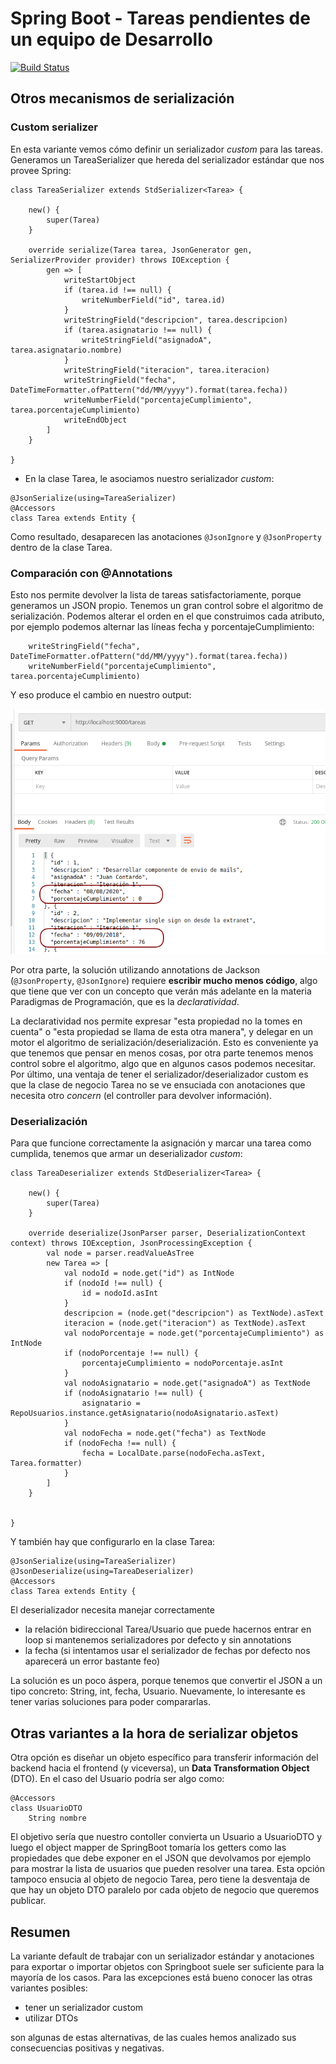 # Spring Boot - Tareas pendientes de un equipo de Desarrollo

[![Build Status](https://travis-ci.com/uqbar-project/eg-tareas-springboot.svg?branch=custom-serializer)](https://travis-ci.com/uqbar-project/eg-tareas-springboot)

## Otros mecanismos de serialización

### Custom serializer

En esta variante vemos cómo definir un serializador _custom_ para las tareas. Generamos un TareaSerializer que hereda del serializador estándar que nos provee Spring:

```xtend
class TareaSerializer extends StdSerializer<Tarea> {
	
	new() {
		super(Tarea)
	}
	
	override serialize(Tarea tarea, JsonGenerator gen, SerializerProvider provider) throws IOException {
		gen => [
			writeStartObject
			if (tarea.id !== null) {
				writeNumberField("id", tarea.id)
			}
			writeStringField("descripcion", tarea.descripcion)
			if (tarea.asignatario !== null) {
				writeStringField("asignadoA", tarea.asignatario.nombre)
			}
			writeStringField("iteracion", tarea.iteracion)
			writeStringField("fecha", DateTimeFormatter.ofPattern("dd/MM/yyyy").format(tarea.fecha))
			writeNumberField("porcentajeCumplimiento", tarea.porcentajeCumplimiento)
			writeEndObject
		]
	}
	
}
```

- En la clase Tarea, le asociamos nuestro serializador _custom_:

```xtend
@JsonSerialize(using=TareaSerializer)
@Accessors
class Tarea extends Entity {
```

Como resultado, desaparecen las anotaciones `@JsonIgnore` y `@JsonProperty` dentro de la clase Tarea.

### Comparación con @Annotations

Esto nos permite devolver la lista de tareas satisfactoriamente, porque generamos un JSON propio. Tenemos un gran control sobre el algoritmo de serialización. Podemos alterar el orden en el que construimos cada atributo, por ejemplo podemos alternar las líneas fecha y porcentajeCumplimiento:

```xtend
	writeStringField("fecha", DateTimeFormatter.ofPattern("dd/MM/yyyy").format(tarea.fecha))
	writeNumberField("porcentajeCumplimiento", tarea.porcentajeCumplimiento)
```

Y eso produce el cambio en nuestro output:

![alterar el orden del JSON](./images/alterarOrdenJSON.png)

Por otra parte, la solución utilizando annotations de Jackson (`@JsonProperty`, `@JsonIgnore`) requiere **escribir mucho menos código**, algo que tiene que ver con un concepto que verán más adelante en la materia Paradigmas de Programación, que es la _declaratividad_. 

La declaratividad nos permite expresar "esta propiedad no la tomes en cuenta" o "esta propiedad se llama de esta otra manera", y delegar en un motor el algoritmo de serialización/deserialización. Esto es conveniente ya que tenemos que pensar en menos cosas, por otra parte tenemos menos control sobre el algoritmo, algo que en algunos casos podemos necesitar. Por último, una ventaja de tener el serializador/deserializador custom es que la clase de negocio Tarea no se ve ensuciada con anotaciones que necesita otro _concern_ (el controller para devolver información).

### Deserialización

Para que funcione correctamente la asignación y marcar una tarea como cumplida, tenemos que armar un deserializador _custom_:

```xtend
class TareaDeserializer extends StdDeserializer<Tarea> {
	
	new() {
		super(Tarea)
	}
	
	override deserialize(JsonParser parser, DeserializationContext context) throws IOException, JsonProcessingException {
		val node = parser.readValueAsTree
		new Tarea => [
			val nodoId = node.get("id") as IntNode
			if (nodoId !== null) {
				id = nodoId.asInt
			}
			descripcion = (node.get("descripcion") as TextNode).asText
			iteracion = (node.get("iteracion") as TextNode).asText
			val nodoPorcentaje = node.get("porcentajeCumplimiento") as IntNode
			if (nodoPorcentaje !== null) {
				porcentajeCumplimiento = nodoPorcentaje.asInt
			}
			val nodoAsignatario = node.get("asignadoA") as TextNode
			if (nodoAsignatario !== null) {
				asignatario = RepoUsuarios.instance.getAsignatario(nodoAsignatario.asText)
			}
			val nodoFecha = node.get("fecha") as TextNode
			if (nodoFecha !== null) {
				fecha = LocalDate.parse(nodoFecha.asText, Tarea.formatter)
			}
		]
	}

	
}
```

Y también hay que configurarlo en la clase Tarea:

```xtend
@JsonSerialize(using=TareaSerializer)
@JsonDeserialize(using=TareaDeserializer)
@Accessors
class Tarea extends Entity {
```

El deserializador necesita manejar correctamente

- la relación bidireccional Tarea/Usuario que puede hacernos entrar en loop si mantenemos serializadores por defecto y sin annotations
- la fecha (si intentamos usar el serializador de fechas por defecto nos aparecerá un error bastante feo)

La solución es un poco áspera, porque tenemos que convertir el JSON a un tipo concreto: String, int, fecha, Usuario. Nuevamente, lo interesante es tener varias soluciones para poder compararlas.

## Otras variantes a la hora de serializar objetos

Otra opción es diseñar un objeto específico para transferir información del backend hacia el frontend (y viceversa), un **Data Transformation Object** (DTO). En el caso del Usuario podría ser algo como:

```xtend
@Accessors
class UsuarioDTO
	String nombre
```

El objetivo sería que nuestro contoller convierta un Usuario a UsuarioDTO y luego el object mapper de SpringBoot tomaría los getters como las propiedades que debe exponer en el JSON que devolvamos por ejemplo para mostrar la lista de usuarios que pueden resolver una tarea. Esta opción tampoco ensucia al objeto de negocio Tarea, pero tiene la desventaja de que hay un objeto DTO paralelo por cada objeto de negocio que queremos publicar.

## Resumen

La variante default de trabajar con un serializador estándar y anotaciones para exportar o importar objetos con Springboot suele ser suficiente para la mayoría de los casos. Para las excepciones está bueno conocer las otras variantes posibles:

- tener un serializador custom
- utilizar DTOs

son algunas de estas alternativas, de las cuales hemos analizado sus consecuencias positivas y negativas.
